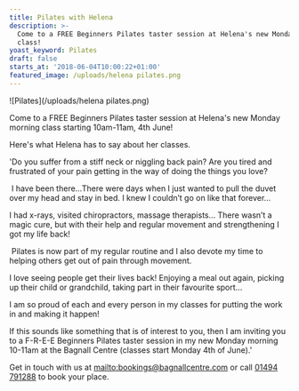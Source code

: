 ```yaml
---
title: Pilates with Helena
description: >-
  Come to a FREE Beginners Pilates taster session at Helena's new Monday morning
  class! 
yoast_keyword: Pilates
draft: false
starts_at: '2018-06-04T10:00:22+01:00'
featured_image: /uploads/helena pilates.png
---
```

![Pilates](/uploads/helena pilates.png)

Come to a FREE Beginners Pilates taster session at Helena's new Monday morning class starting 10am-11am, 4th June! 

Here's what Helena has to say about her classes.

'Do you suffer from a stiff neck or niggling back pain? Are you tired and frustrated of your pain getting in the way of doing the things you love?

 I have been there…There were days when I just wanted to pull the duvet over my head and stay in bed. I knew I couldn’t go on like that forever…

I had x-rays, visited chiropractors, massage therapists… There wasn’t a magic cure, but with their help and regular movement and strengthening I got my life back!

 Pilates is now part of my regular routine and I also devote my time to helping others get out of pain through movement.

I love seeing people get their lives back! Enjoying a meal out again, picking up their child or grandchild, taking part in their favourite sport...

I am so proud of each and every person in my classes for putting the work in and making it happen! 

If this sounds like something that is of interest to you, then I am inviting you to a F-R-E-E Beginners Pilates taster session in my new Monday morning 10-11am at the Bagnall Centre (classes start Monday 4th of June).'

Get in touch with us at <mailto:bookings@bagnallcentre.com> or call [01494 791288](tel:01494791288) to book your place.
